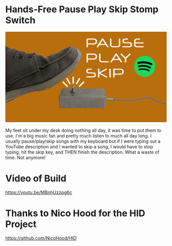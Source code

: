 # Hands-Free Pause Play Skip Stomp Switch

![alt text](https://github.com/craigfoo/stomp_switch/blob/master/2019-12-09-Smash-Button-Thumbnail.png "Stomp Switch")

My feet sit under my desk doing nothing all day, it was time to put them to use. I'm a big music fan and pretty much listen to much all day long. I usually pause/play/skip songs with my keyboard but if I were typing out a YouTube description and I wanted to skip a song, I would have to stop typing, hit the skip key, and THEN finish the description. What a waste of time. Not anymore!

# Video of Build
https://youtu.be/MBnhUzzpg6c

# Thanks to Nico Hood for the HID Project
https://github.com/NicoHood/HID

